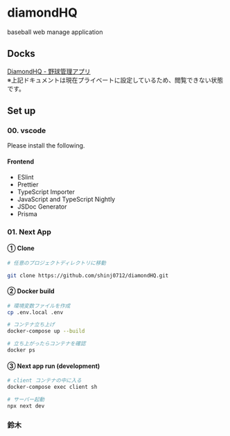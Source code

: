 # diamondHQ
baseball web manage application

## Docks
[DiamondHQ - 野球管理アプリ](https://www.notion.so/DiamondHQ-8b0ae72882b24dcbb11198c366c07cd6)  
※上記ドキュメントは現在プライベートに設定しているため、閲覧できない状態です。

## Set up
### 00. vscode
Please install the following.
#### Frontend
* ESlint
* Prettier
* TypeScript Importer
* JavaScript and TypeScript Nightly
* JSDoc Generator
* Prisma
### 01. Next App
#### ① Clone
```bash
# 任意のプロジェクトディレクトリに移動

git clone https://github.com/shinj0712/diamondHQ.git
```
#### ② Docker build
```bash
# 環境変数ファイルを作成
cp .env.local .env

# コンテナ立ち上げ
docker-compose up --build

# 立ち上がったらコンテナを確認
docker ps
```
#### ③ Next app run (development)
```bash
# client コンテナの中に入る
docker-compose exec client sh

# サーバー起動
npx next dev
```

### 鈴木
